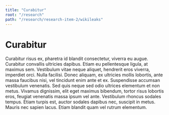 ```yaml
---
title: "Curabitur"
root: "/research"
path: "/research/research-item-2/wikileaks"
---
```


# Curabitur

Curabitur risus ex, pharetra id blandit consectetur, viverra eu augue. Curabitur convallis ultricies dapibus. Etiam eu pellentesque ligula, at maximus sem. Vestibulum vitae neque aliquet, hendrerit eros viverra, imperdiet orci. Nulla facilisi. Donec aliquam, ex ultricies mollis lobortis, ante massa faucibus nisi, vel tincidunt enim ante et ex. Suspendisse accumsan vestibulum venenatis. Sed quis neque sed odio ultrices elementum et non metus. Vivamus dignissim, elit eget maximus bibendum, tortor risus lobortis eros, feugiat venenatis massa ipsum vel ante. Vestibulum rhoncus sodales tempus. Etiam turpis est, auctor sodales dapibus nec, suscipit in metus. Mauris nec sapien lacus. Etiam blandit quam vel rutrum elementum.
